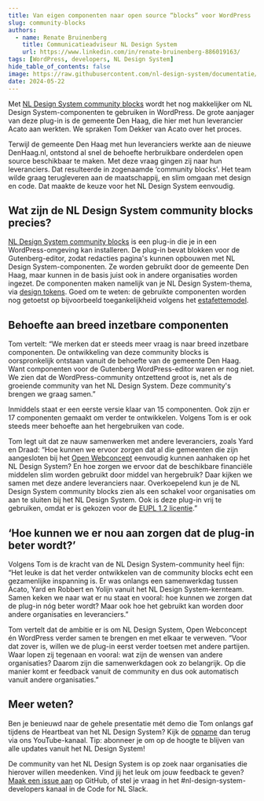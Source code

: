 ```yaml
---
title: Van eigen componenten naar open source “blocks” voor WordPress
slug: community-blocks
authors:
  - name: Renate Bruinenberg
    title: Communicatieadviseur NL Design System
    url: https://www.linkedin.com/in/renate-bruinenberg-886019163/
tags: [WordPress, developers, NL Design System]
hide_table_of_contents: false
image: https://raw.githubusercontent.com/nl-design-system/documentatie/refs/heads/assets/community-blocks.png
date: 2024-05-22
---
```


Met [NL Design System community blocks](https://github.com/nl-design-system/nlds-community-blocks) wordt het nog makkelijker om NL Design System-componenten te gebruiken in WordPress. De grote aanjager van deze plug-in is de gemeente Den Haag, die hier met hun leverancier Acato aan werkten. We spraken Tom Dekker van Acato over het proces.

Terwijl de gemeente Den Haag met hun leveranciers werkte aan de nieuwe DenHaag.nl, ontstond al snel de behoefte herbruikbare onderdelen open source beschikbaar te maken. Met deze vraag gingen zij naar hun leveranciers. Dat resulteerde in zogenaamde ‘community blocks'. Het team wilde graag terugleveren aan de maatschappij, en slim omgaan met design en code. Dat maakte de keuze voor het NL Design System eenvoudig.

## Wat zijn de NL Design System community blocks precies?

[NL Design System community blocks](https://github.com/nl-design-system/nlds-community-blocks) is een plug-in die je in een WordPress-omgeving kan installeren. De plug-in bevat blokken voor de Gutenberg-editor, zodat redacties pagina's kunnen opbouwen met NL Design System-componenten. Ze worden gebruikt door de gemeente Den Haag, maar kunnen in de basis juist ook in andere organisaties worden ingezet. De componenten maken namelijk van je NL Design System-thema, via [design tokens](/handboek/design-tokens/). Goed om te weten: de gebruikte componenten worden nog getoetst op bijvoorbeeld toegankelijkheid volgens het [estafettemodel](/meedoen/estafettemodel).

## Behoefte aan breed inzetbare componenten

Tom vertelt: “We merken dat er steeds meer vraag is naar breed inzetbare componenten. De ontwikkeling van deze community blocks is oorspronkelijk ontstaan vanuit de behoefte van de gemeente Den Haag. Want componenten voor de Gutenberg WordPress-editor waren er nog niet. We zien dat de WordPress-community ontzettend groot is, net als de groeiende community van het NL Design System. Deze community's brengen we graag samen.”

Inmiddels staat er een eerste versie klaar van 15 componenten. Ook zijn er 17 componenten gemaakt om verder te ontwikkelen. Volgens Tom is er ook steeds meer behoefte aan het hergebruiken van code.

Tom legt uit dat ze nauw samenwerken met andere leveranciers, zoals Yard en Draad: “Hoe kunnen we ervoor zorgen dat al die gemeenten die zijn aangesloten bij het [Open Webconcept](https://openwebconcept.nl/) eenvoudig kunnen aanhaken op het NL Design System? En hoe zorgen we ervoor dat de beschikbare financiële middelen slim worden gebruikt door middel van hergebruik? Daar kijken we samen met deze andere leveranciers naar. Overkoepelend kun je de NL Design System community blocks zien als een schakel voor organisaties om aan te sluiten bij het NL Design System. Ook is deze plug-in vrij te gebruiken, omdat er is gekozen voor de [EUPL 1.2 licentie](https://nldesignsystem.nl/blog/licentiekeuze-nl-design-system).”

## ‘Hoe kunnen we er nou aan zorgen dat de plug-in beter wordt?’

Volgens Tom is de kracht van de NL Design System-community heel fijn: “Het leuke is dat het verder ontwikkelen van de community blocks echt een gezamenlijke inspanning is. Er was onlangs een samenwerkdag tussen Acato, Yard en Robbert en Yolijn vanuit het NL Design System-kernteam. Samen keken we naar wat er nu staat en vooral: hoe kunnen we zorgen dat de plug-in nóg beter wordt? Maar ook hoe het gebruikt kan worden door andere organisaties en leveranciers.”

Tom vertelt dat de ambitie er is om NL Design System, Open Webconcept én WordPress verder samen te brengen en met elkaar te verweven. “Voor dat zover is, willen we de plug-in eerst verder toetsen met andere partijen. Waar lopen zij tegenaan en vooral: wat zijn de wensen van andere organisaties? Daarom zijn die samenwerkdagen ook zo belangrijk. Op die manier komt er feedback vanuit de community en dus ook automatisch vanuit andere organisaties.”

## Meer weten?

Ben je benieuwd naar de gehele presentatie mét demo die Tom onlangs gaf tijdens de Heartbeat van het NL Design System? Kijk de [opname](https://www.youtube.com/watch?v=-obWqUeocYM&t=531s) dan terug via ons YouTube-kanaal. Tip: abonneer je om op de hoogte te blijven van alle updates vanuit het NL Design System!

De community van het NL Design System is op zoek naar organisaties die hierover willen meedenken. Vind jij het leuk om jouw feedback te geven? [Maak een issue aan](https://github.com/nl-design-system/nlds-community-blocks/issues) op GitHub, of stel je vraag in het #nl-design-system-developers kanaal in de Code for NL Slack.
